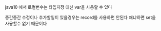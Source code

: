 java10 에서 로컬변수는 타입지정 대신 var을 사용할 수 있다

중간중간 수정이나 추가할일이 있을경우는 record를 사용하면 안된다 왜냐하면 set을 사용할수 없기 때문이다 

